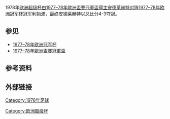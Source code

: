1978年[欧洲超级杯由](https://zh.wikipedia.org/wiki/欧洲超级杯 "wikilink")[1977–78年歐洲盃賽冠軍盃得主](../Page/1977–78年歐洲盃賽冠軍盃.md "wikilink")[安德莱赫特对阵](https://zh.wikipedia.org/wiki/安德莱赫特足球俱乐部 "wikilink")[1977–78年欧洲冠军杯冠军](https://zh.wikipedia.org/wiki/1977–78年欧洲冠军杯 "wikilink")[利物浦](https://zh.wikipedia.org/wiki/利物浦足球俱乐部 "wikilink")，最终安德莱赫特以总比分4-3夺冠。

## 参见

  - [1977–78年欧洲冠军杯](https://zh.wikipedia.org/wiki/1977–78年欧洲冠军杯 "wikilink")
  - [1977–78年歐洲盃賽冠軍盃](../Page/1977–78年歐洲盃賽冠軍盃.md "wikilink")

## 参考资料

## 外部链接

[Category:1978年足球](https://zh.wikipedia.org/wiki/Category:1978年足球 "wikilink")

[Category:欧洲超级杯](https://zh.wikipedia.org/wiki/Category:欧洲超级杯 "wikilink")